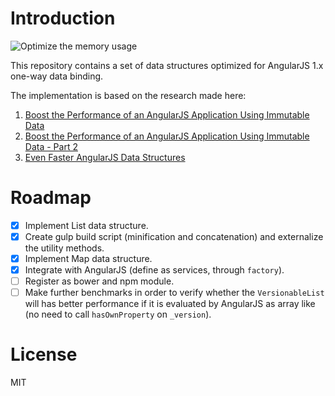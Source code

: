 # Introduction

![Optimize the memory usage](http://blog.mgechev.com/images/one-does-not-simply-optimize-the-dirty-checking-algorithm.png)

This repository contains a set of data structures optimized for AngularJS 1.x one-way data binding.

The implementation is based on the research made here:

1. [Boost the Performance of an AngularJS Application Using Immutable Data](http://blog.mgechev.com/2015/03/02/immutability-in-angularjs-immutablejs/)
2. [Boost the Performance of an AngularJS Application Using Immutable Data - Part 2](http://blog.mgechev.com/2015/04/11/immutability-in-angularjs-immutablejs-part-2/)
3. [Even Faster AngularJS Data Structures](http://blog.mgechev.com/2015/04/20/fast-angular-data-structures-versionable/)

# Roadmap

- [x] Implement List data structure.
- [x] Create gulp build script (minification and concatenation) and externalize the utility methods.
- [x] Implement Map data structure.
- [x] Integrate with AngularJS (define as services, through `factory`).
- [ ] Register as bower and npm module.
- [ ] Make further benchmarks in order to verify whether the `VersionableList` will has better performance if it is evaluated by AngularJS as array like (no need to call `hasOwnProperty` on `_version`).

# License

MIT
